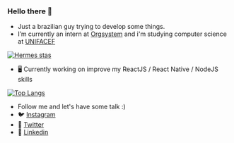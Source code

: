 ### Hello there 👋

- Just a brazilian guy trying to develop some things. 
- I’m currently an intern at [Orgsystem](https://www.orgsystem.com.br) and i'm studying computer science at [UNIFACEF](https://www.unifacef.com.br/)

[![Hermes stas](https://github-readme-stats.vercel.app/api?username=hermeshcg&show_icons=true&theme=great-gatsby)](https://github.com/anuraghazra/github-readme-stats)

- 🖥 Currently working on improve my ReactJS / React Native / NodeJS skills

[![Top Langs](https://github-readme-stats.vercel.app/api/top-langs/?username=hermeshcg&theme=great-gatsby)](https://github.com/anuraghazra/github-readme-stats)

- Follow me and let's have some talk :)
- 🐦 [Instagram](https://twitter.com/hermeshcg1)
- 📸 [Twitter](https://twitter.com/hermeshcg1)
- 👔 [Linkedin](https://www.linkedin.com/in/hermes-caretta-a37199155/)


